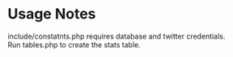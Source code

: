 Usage Notes
=====
include/constatnts.php requires database and twitter credentials.  
Run tables.php to create the stats table.
